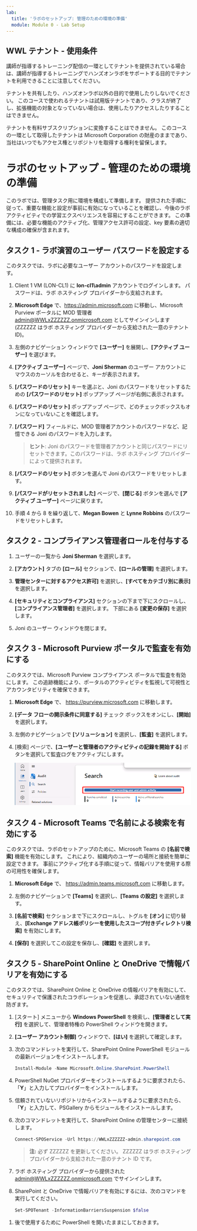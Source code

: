 ```yaml
---
lab:
  title: 'ラボのセットアップ: 管理のための環境の準備'
  module: Module 0 - Lab Setup
---
```


## WWL テナント - 使用条件

講師が指導するトレーニング配信の一環としてテナントを提供されている場合は、講師が指導するトレーニングでハンズオンラボをサポートする目的でテナントを利用できることに注意してください。

テナントを共有したり、ハンズオンラボ以外の目的で使用したりしないでください。 このコースで使われるテナントは試用版テナントであり、クラスが終了し、拡張機能の対象となっていない場合は、使用したりアクセスしたりすることはできません。

テナントを有料サブスクリプションに変換することはできません。 このコースの一環として取得したテナントは Microsoft Corporation の財産のままであり、当社はいつでもアクセス権とリポジトリを取得する権利を留保します。

# ラボのセットアップ - 管理のための環境の準備

このラボでは、管理タスク用に環境を構成して準備します。 提供された手順に従って、重要な機能と設定が事前に有効になっていることを確認し、今後のラボ アクティビティでの学習エクスペリエンスを容易にすることができます。 この準備には、必要な機能のアクティブ化、管理アクセス許可の設定、key 要素の適切な構成の確保が含まれます。

## タスク 1 - ラボ演習のユーザー パスワードを設定する

このタスクでは、ラボに必要なユーザー アカウントのパスワードを設定します。

1. Client 1 VM (LON-CL1) に **lon-cl1\admin** アカウントでログインします。 パスワードは、ラボ ホスティング プロバイダーから支給されます。

1. **Microsoft Edge** で、https://admin.microsoft.com に移動し、Microsoft Purview ポータルに MOD 管理者 admin@WWLxZZZZZZ.onmicrosoft.com としてサインインします (ZZZZZZ はラボ ホスティング プロバイダーから支給された一意のテナント ID)。

1. 左側のナビゲーション ウィンドウで **[ユーザー]** を展開し、**[アクティブ ユーザー]** を選びます。

1. **[アクティブ ユーザー]** ページで、**Joni Sherman** のユーザー アカウントにマウスのカーソルを合わせると、キーが表示されます。

1. **[パスワードのリセット]** キーを選ぶと、Joni のパスワードをリセットするための **[パスワードのリセット]** ポップアップ ページが右側に表示されます。

1. **[パスワードのリセット]** ポップアップ ページで、どのチェックボックスもオンになっていないことを確認します。

1. **[パスワード]** フィールドに、MOD 管理者アカウントのパスワードなど、記憶できる Joni のパスワードを入力します。

    >**ヒント**: Joni のパスワードを管理者アカウントと同じパスワードにリセットできます。このパスワードは、ラボ ホスティング プロバイダーによって提供されます。

1. **[パスワードのリセット]** ボタンを選んで Joni のパスワードをリセットします。

1. **[パスワードがリセットされました]** ページで、**[閉じる]** ボタンを選んで **[アクティブ ユーザー]** ページに戻ります。

1. 手順 4 から 8 を繰り返して、**Megan Bowen** と **Lynne Robbins** のパスワードをリセットします。

## タスク 2 - コンプライアンス管理者ロールを付与する

1. ユーザーの一覧から **Joni Sherman** を選択します。

1.  **[アカウント]** タブの **[ロール]** セクションで、**[ロールの管理]** を選択します。

1. **管理センターに対するアクセス許可]** を選択し、**[すべてをカテゴリ別に表示]** を選択します。

1. **[セキュリティとコンプライアンス]** セクションの下まで下にスクロールし、**[コンプライアンス管理者]** を選択します。 下部にある **[変更の保存]** を選択します。

1. Joni のユーザー ウィンドウを閉じます。

## タスク 3 - Microsoft Purview ポータルで監査を有効にする

このタスクでは、Microsoft Purview コンプライアンス ポータルで監査を有効にします。 この追跡機能により、ポータルのアクティビティを監視して可視性とアカウンタビリティを確保できます。

<!-- 
1. You should still be signed in to Client 1 VM (LON-CL1) as the **lon-cl1\admin** account and Microsoft 365 with the MOD Administrator account.
-->

1. **Microsoft Edge** で、 https://purview.microsoft.com に移動します。

1. **[データ フローの開示条件に同意する]** チェック ボックスをオンにし、**[開始]** を選択します。

1. 左側のナビゲーションで **[ソリューション]** を選択し、**[監査]** を選択します。

1. [検索] ページで、**[ユーザーと管理者のアクティビティの記録を開始する]** ボタンを選択して監査ログをアクティブにします。

    ![[ユーザーと管理者のアクティビティの記録を開始する] のスクリーンショット。](../Media/start-recording-user-and-admin-activity.png)

## タスク 4 - Microsoft Teams で名前による検索を有効にする

このタスクでは、ラボのセットアップのために、Microsoft Teams の **[名前で検索]** 機能を有効にします。 これにより、組織内のユーザーの場所と接続を簡単に設定できます。 事前にアクティブ化する手順に従って、情報バリアを使用する際の可用性を確保します。

<!-- 
1. You should still be signed in to Client 1 VM (LON-CL1) as the **lon-cl1\admin** account and Microsoft 365 with the MOD Administrator account.
-->

1. **Microsoft Edge** で、 https://admin.teams.microsoft.com に移動します。

1. 左側のナビゲーションで **[Teams]** を選択し、**[Teams の設定]** を選択します。

1. **[名前で検索]** セクションまで下にスクロールし、トグルを **[オン]** に切り替え、**[Exchange アドレス帳ポリシーを使用したスコープ付きディレクトリ検索]** を有効にします。

1. **[保存]** を選択してこの設定を保存し、**[確認]** を選択します。

## タスク 5 - SharePoint Online と OneDrive で情報バリアを有効にする

このタスクでは、SharePoint Online と OneDrive の情報バリアを有効にして、セキュリティで保護されたコラボレーションを促進し、承認されていない通信を防ぎます。

<!-- 
1. You should still be signed in to Client 1 VM (LON-CL1) as the **lon-cl1\admin** account.
-->

1. [スタート] メニューから **Windows PowerShell** を検索し、**[管理者として実行]** を選択して、管理者特権の PowerShell ウィンドウを開きます。

1. **[ユーザー アカウント制御]** ウィンドウで、**[はい]** を選択して確定します。

1. 次のコマンドレットを実行して、SharePoint Online PowerShell モジュールの最新バージョンをインストールします。

    ```powershell
    Install-Module -Name Microsoft.Online.SharePoint.PowerShell
    ```

1. PowerShell NuGet プロバイダーをインストールするように要求されたら、「**Y**」と入力してプロバイダーをインストールします。

1. 信頼されていないリポジトリからインストールするように要求されたら、「**Y**」と入力して、PSGallery からモジュールをインストールします。

1. 次のコマンドレットを実行して、SharePoint Online の管理センターに接続します。

    ```powershell
    Connect-SPOService -Url https://WWLxZZZZZZ-admin.sharepoint.com
    ```

    >**注:** 必ず ZZZZZZ を更新してください。 ZZZZZZ はラボ ホスティング プロバイダーから支給された一意のテナント ID です。

1. ラボ ホスティング プロバイダーから提供された admin@WWLxZZZZZZ.onmicrosoft.com でサインインします。

1. SharePoint と OneDrive で情報バリアを有効にするには、次のコマンドを実行してください。

    ```powershell
    Set-SPOTenant -InformationBarriersSuspension $false
    ```

<!--
1. Close the PowerShell window once this is complete.
-->

1. 後で使用するために PowerShell を開いたままにしておきます。
